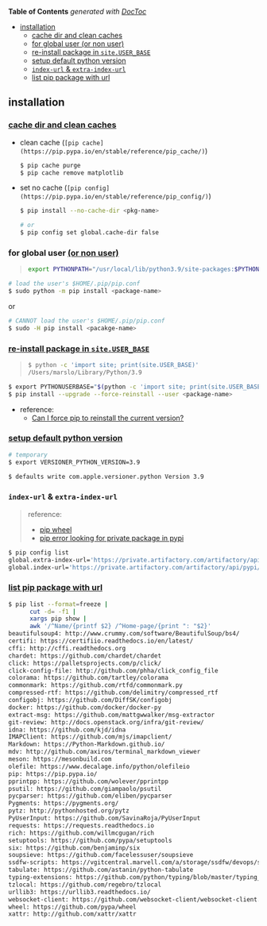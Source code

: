 <!-- START doctoc generated TOC please keep comment here to allow auto update -->
<!-- DON'T EDIT THIS SECTION, INSTEAD RE-RUN doctoc TO UPDATE -->
**Table of Contents**  *generated with [DocToc](https://github.com/thlorenz/doctoc)*

- [installation](#installation)
  - [cache dir and clean caches](#cache-dir-and-clean-caches)
  - [for global user (or non user)](#for-global-user-or-non-user)
  - [re-install package in `site.USER_BASE`](#re-install-package-in-siteuser_base)
  - [setup default python version](#setup-default-python-version)
  - [`index-url` & `extra-index-url`](#index-url--extra-index-url)
  - [list pip package with url](#list-pip-package-with-url)

<!-- END doctoc generated TOC please keep comment here to allow auto update -->

## installation

### [cache dir and clean caches](https://stackoverflow.com/a/61762308/2940319)
- clean cache (`[pip cache](https://pip.pypa.io/en/stable/reference/pip_cache/)`)
  ```bash
  $ pip cache purge
  $ pip cache remove matplotlib
  ```
- set no cache (`[pip config](https://pip.pypa.io/en/stable/reference/pip_config/)`)
  ```bash
  $ pip install --no-cache-dir <pkg-name>

  # or
  $ pip config set global.cache-dir false
  ```


### for global user [(or non user)](https://docs.python.org/3/using/cmdline.html#envvar-PYTHONNOUSERSITE)
> ```bash
> export PYTHONPATH="/usr/local/lib/python3.9/site-packages:$PYTHONPATH"
> ```

```bash
# load the user's $HOME/.pip/pip.conf
$ sudo python -m pip install <package-name>
```
or

```bash
# CANNOT load the user's $HOME/.pip/pip.conf
$ sudo -H pip install <pacakge-name>
```

### [re-install package in `site.USER_BASE`](https://docs.python.org/3/using/cmdline.html#envvar-PYTHONUSERBASE)
> ```bash
> $ python -c 'import site; print(site.USER_BASE)'
> /Users/marslo/Library/Python/3.9
> ```

```bash
$ export PYTHONUSERBASE="$(python -c 'import site; print(site.USER_BASE)')"
$ pip install --upgrade --force-reinstall --user <package-name>
```
- reference:
  - [Can I force pip to reinstall the current version?](https://stackoverflow.com/a/19549035/2940319)

### [setup default python version](https://stackoverflow.com/a/7000324/2940319)
``` bash
# temporary
$ export VERSIONER_PYTHON_VERSION=3.9

$ defaults write com.apple.versioner.python Version 3.9
```

### `index-url` & `extra-index-url`
> reference:
> - [pip wheel](https://pip.pypa.io/en/stable/reference/pip_wheel/)
> - [pip error looking for private package in pypi](https://stackoverflow.com/a/58199831/2940319)

```bash
$ pip config list
global.extra-index-url='https://private.artifactory.com/artifactory/api/pypi/pypi-dev/simple'
global.index-url='https://private.artifactory.com/artifactory/api/pypi/tools/simple'
```

### [list pip package with url]()
```bash
$ pip list --format=freeze |
      cut -d= -f1 |
      xargs pip show |
      awk '/^Name/{printf $2} /^Home-page/{print ": "$2}'
beautifulsoup4: http://www.crummy.com/software/BeautifulSoup/bs4/
certifi: https://certifiio.readthedocs.io/en/latest/
cffi: http://cffi.readthedocs.org
chardet: https://github.com/chardet/chardet
click: https://palletsprojects.com/p/click/
click-config-file: http://github.com/phha/click_config_file
colorama: https://github.com/tartley/colorama
commonmark: https://github.com/rtfd/commonmark.py
compressed-rtf: https://github.com/delimitry/compressed_rtf
configobj: https://github.com/DiffSK/configobj
docker: https://github.com/docker/docker-py
extract-msg: https://github.com/mattgwwalker/msg-extractor
git-review: http://docs.openstack.org/infra/git-review/
idna: https://github.com/kjd/idna
IMAPClient: https://github.com/mjs/imapclient/
Markdown: https://Python-Markdown.github.io/
mdv: http://github.com/axiros/terminal_markdown_viewer
meson: https://mesonbuild.com
olefile: https://www.decalage.info/python/olefileio
pip: https://pip.pypa.io/
pprintpp: https://github.com/wolever/pprintpp
psutil: https://github.com/giampaolo/psutil
pycparser: https://github.com/eliben/pycparser
Pygments: https://pygments.org/
pytz: http://pythonhosted.org/pytz
PyUserInput: https://github.com/SavinaRoja/PyUserInput
requests: https://requests.readthedocs.io
rich: https://github.com/willmcgugan/rich
setuptools: https://github.com/pypa/setuptools
six: https://github.com/benjaminp/six
soupsieve: https://github.com/facelessuser/soupsieve
ssdfw-scripts: https://vgitcentral.marvell.com/a/storage/ssdfw/devops/scripts/devkit
tabulate: https://github.com/astanin/python-tabulate
typing-extensions: https://github.com/python/typing/blob/master/typing_extensions/README.rst
tzlocal: https://github.com/regebro/tzlocal
urllib3: https://urllib3.readthedocs.io/
websocket-client: https://github.com/websocket-client/websocket-client.git
wheel: https://github.com/pypa/wheel
xattr: http://github.com/xattr/xattr
```
